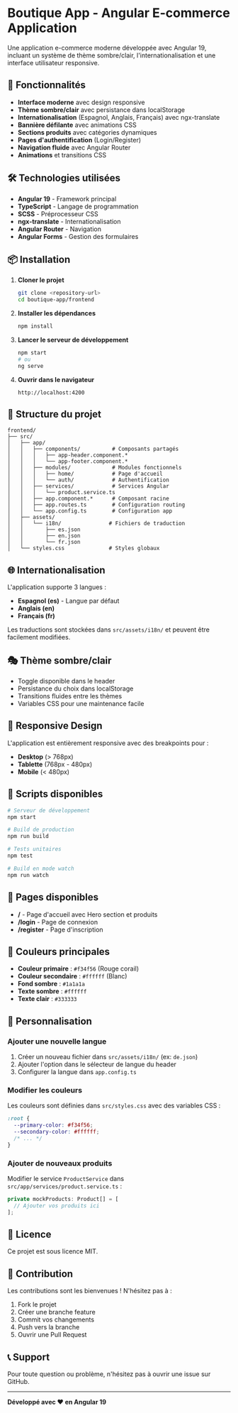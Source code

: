 # Boutique App - Angular E-commerce Application

Une application e-commerce moderne développée avec Angular 19, incluant un système de thème sombre/clair, l'internationalisation et une interface utilisateur responsive.

## 🚀 Fonctionnalités

- **Interface moderne** avec design responsive
- **Thème sombre/clair** avec persistance dans localStorage
- **Internationalisation** (Espagnol, Anglais, Français) avec ngx-translate
- **Bannière défilante** avec animations CSS
- **Sections produits** avec catégories dynamiques
- **Pages d'authentification** (Login/Register)
- **Navigation fluide** avec Angular Router
- **Animations** et transitions CSS

## 🛠️ Technologies utilisées

- **Angular 19** - Framework principal
- **TypeScript** - Langage de programmation
- **SCSS** - Préprocesseur CSS
- **ngx-translate** - Internationalisation
- **Angular Router** - Navigation
- **Angular Forms** - Gestion des formulaires

## 📦 Installation

1. **Cloner le projet**
   ```bash
   git clone <repository-url>
   cd boutique-app/frontend
   ```

2. **Installer les dépendances**
   ```bash
   npm install
   ```

3. **Lancer le serveur de développement**
   ```bash
   npm start
   # ou
   ng serve
   ```

4. **Ouvrir dans le navigateur**
   ```
   http://localhost:4200
   ```

## 🎨 Structure du projet

```
frontend/
├── src/
│   ├── app/
│   │   ├── components/          # Composants partagés
│   │   │   ├── app-header.component.*
│   │   │   └── app-footer.component.*
│   │   ├── modules/             # Modules fonctionnels
│   │   │   ├── home/            # Page d'accueil
│   │   │   └── auth/            # Authentification
│   │   ├── services/            # Services Angular
│   │   │   └── product.service.ts
│   │   ├── app.component.*      # Composant racine
│   │   ├── app.routes.ts        # Configuration routing
│   │   └── app.config.ts        # Configuration app
│   ├── assets/
│   │   └── i18n/               # Fichiers de traduction
│   │       ├── es.json
│   │       ├── en.json
│   │       └── fr.json
│   └── styles.css              # Styles globaux
```

## 🌐 Internationalisation

L'application supporte 3 langues :
- **Espagnol (es)** - Langue par défaut
- **Anglais (en)**
- **Français (fr)**

Les traductions sont stockées dans `src/assets/i18n/` et peuvent être facilement modifiées.

## 🎭 Thème sombre/clair

- Toggle disponible dans le header
- Persistance du choix dans localStorage
- Transitions fluides entre les thèmes
- Variables CSS pour une maintenance facile

## 📱 Responsive Design

L'application est entièrement responsive avec des breakpoints pour :
- **Desktop** (> 768px)
- **Tablette** (768px - 480px)
- **Mobile** (< 480px)

## 🚀 Scripts disponibles

```bash
# Serveur de développement
npm start

# Build de production
npm run build

# Tests unitaires
npm test

# Build en mode watch
npm run watch
```

## 🎯 Pages disponibles

- **/** - Page d'accueil avec Hero section et produits
- **/login** - Page de connexion
- **/register** - Page d'inscription

## 🎨 Couleurs principales

- **Couleur primaire** : `#f34f56` (Rouge corail)
- **Couleur secondaire** : `#ffffff` (Blanc)
- **Fond sombre** : `#1a1a1a`
- **Texte sombre** : `#ffffff`
- **Texte clair** : `#333333`

## 🔧 Personnalisation

### Ajouter une nouvelle langue

1. Créer un nouveau fichier dans `src/assets/i18n/` (ex: `de.json`)
2. Ajouter l'option dans le sélecteur de langue du header
3. Configurer la langue dans `app.config.ts`

### Modifier les couleurs

Les couleurs sont définies dans `src/styles.css` avec des variables CSS :
```css
:root {
  --primary-color: #f34f56;
  --secondary-color: #ffffff;
  /* ... */
}
```

### Ajouter de nouveaux produits

Modifier le service `ProductService` dans `src/app/services/product.service.ts` :
```typescript
private mockProducts: Product[] = [
  // Ajouter vos produits ici
];
```

## 📄 Licence

Ce projet est sous licence MIT.

## 🤝 Contribution

Les contributions sont les bienvenues ! N'hésitez pas à :
1. Fork le projet
2. Créer une branche feature
3. Commit vos changements
4. Push vers la branche
5. Ouvrir une Pull Request

## 📞 Support

Pour toute question ou problème, n'hésitez pas à ouvrir une issue sur GitHub.

---

**Développé avec ❤️ en Angular 19**
